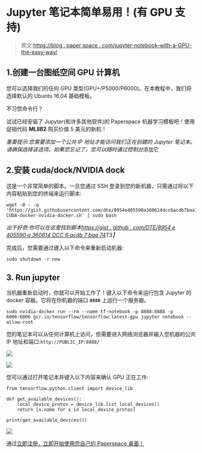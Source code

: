 # Jupyter 笔记本简单易用！(有 GPU 支持)

> 原文:[https://blog . paper space . com/jupyter-notebook-with-a-GPU-the-easy-way/](https://blog.paperspace.com/jupyter-notebook-with-a-gpu-the-easy-way/)

## 1.创建一台图纸空间 GPU 计算机

您可以选择我们的任何 GPU 类型(GPU+/P5000/P6000)。在本教程中，我们将选择默认的 Ubuntu 16.04 基础模板。

不习惯命令行？

试试已经安装了 Jupyter(和许多其他软件)的 Paperspace 机器学习模板吧！使用促销代码 **MLIIB2** 购买价值 5 美元的新机！

*重要提示:您需要添加一个公共 IP 地址才能访问我们正在创建的 Jupyter 笔记本。请确保选择该选项。如果您忘记了，您可以随时通过控制台*添加它

## 2.安装 cuda/dock/NVIDIA dock

这是一个非常简单的脚本。一旦您通过 SSH 登录到您的新机器，只需通过将以下内容粘贴到您的终端来运行脚本:

```
wget -O - -q 'https://gist.githubusercontent.com/dte/8954e405590a360614dcc6acdb7baa74/raw/d1b5a01ed0b9252654016d2a9a435dc8b4c045e7/install-CUDA-docker-nvidia-docker.sh' | sudo bash 
```

*出于好奇:你可以在这里找到脚本[https://gist . github . com/DTE/8954 e 405590 a 360614 DCC 6 acdb 7 baa 74](https://gist.github.com/dte/8954e405590a360614dcc6acdb7baa74)T3】*

完成后，您需要通过键入以下命令来重新启动机器:

```
sudo shutdown -r now 
```

## 3\. Run jupyter

当机器重新启动时，你就可以开始工作了！键入以下命令来运行包含 Jupyter 的 docker 容器。它将在你机器的端口 **`8888`** 上运行一个服务器。

```
sudo nvidia-docker run --rm --name tf-notebook -p 8888:8888 -p 6006:6006 gcr.io/tensorflow/tensorflow:latest-gpu jupyter notebook --allow-root 
```

您的笔记本可以从任何计算机上访问，但需要进入网络浏览器并输入您机器的公共 IP 地址和端口:`http://PUBLIC_IP:8888/`

![](../Images/c4362a9a5dbaecfc3b3124d041636878.png)

![](../Images/5b24c20409f0c97f3d3388a7e6fa5cb9.png)

您可以通过打开笔记本并键入以下内容来确认 GPU 正在工作:

```
from tensorflow.python.client import device_lib

def get_available_devices():
    local_device_protos = device_lib.list_local_devices()
    return [x.name for x in local_device_protos]

print(get_available_devices()) 
```

![](../Images/635f2d50852ae550e9c61648a95312f0.png)

通过[立即注册，立即开始使用您自己的 Paperspace 桌面！](https://www.paperspace.com/account/signup?utm_campaign=jupyterblog)